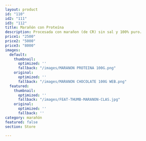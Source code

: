 ```yaml
---
layout: product
id: "110"
id2: "111"
id3: "112"
title: Marañón con Proteína
description: Procesada con marañon (de CR) sin sal y 100% puro.
price1: "2500"
price2: "5000"
price3: "8000"
images:
  default:
    thumbnail:
      optimized: ''
      fallback: "/images/MARANON PROTEINA 100G.png"
    original:
      optimized: ''
      fallback: "/images/MARANON CHOCOLATE 100G WEB.png"
  featured:
    thumbnail:
      optimized: ''
      fallback: "/images/FEAT-THUMB-MARANON-CLAS.jpg"
    original:
      optimized: ''
      fallback: ''
category: marañón
featured: false
section: Store

---
```

